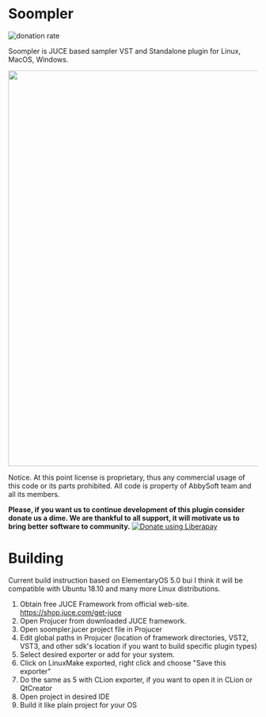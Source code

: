 

# Soompler
![donation rate](http://img.shields.io/liberapay/receives/abbysoft.svg?logo=liberapay)

Soompler is JUCE based sampler VST and Standalone plugin for Linux, MacOS, Windows.

<p>
  <img src="https://camo.githubusercontent.com/b0ab7ec80119e73e44bf5d5bb7f0562b95723e4a/68747470733a2f2f73756e392d35312e757365726170692e636f6d2f633835323133322f763835323133323338352f3161363862632f5f515570314363796577672e6a7067" width=800>
</p>

Notice. At this point license is proprietary, thus any commercial usage of this code or its parts prohibited. All code is property of AbbySoft team and all its members.

**Please, if you want us to continue development of this plugin consider donate us a dime. We are thankful to all support, it will motivate us to bring better software to community.** <noscript><a href="https://liberapay.com/abbysoft/donate"><img alt="Donate using Liberapay" src="https://liberapay.com/assets/widgets/donate.svg"></a></noscript>

# Building

Сurrent build instruction based on ElementaryOS 5.0 bui I think it will be compatible with Ubuntu 18.10 and many more Linux distributions.

1. Obtain free JUCE Framework from official web-site. https://shop.juce.com/get-juce
2. Open Projucer from downloaded JUCE framework.
3. Open soompler.jucer project file in Projucer
4. Edit global paths in Projucer (location of framework directories, VST2, VST3, and other sdk's location if you want to build specific plugin types)
5. Select desired exporter or add for your system. 
6. Click on LinuxMake exported, right click and choose "Save this exporter"
7. Do the same as 5 with CLion exporter, if you want to open it in CLion or QtCreator
8. Open project in desired IDE
9. Build it like plain project for your OS
